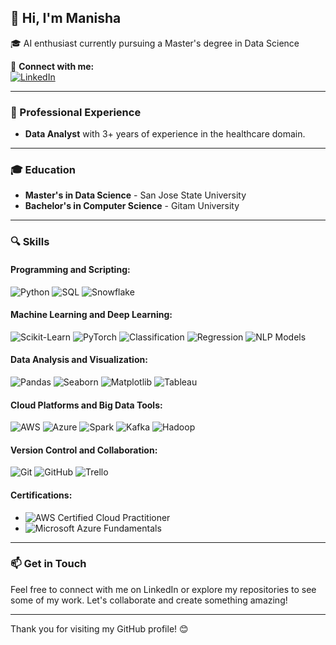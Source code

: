 ## 👋 Hi, I'm Manisha 

🎓 AI enthusiast currently pursuing a Master's degree in Data Science

🔗 **Connect with me:**  
[![LinkedIn](https://img.shields.io/badge/linkedin-%230077B5.svg?&style=for-the-badge&logo=linkedin&logoColor=white)](https://www.linkedin.com/in/manishalagisetty/)

---
### 💼 Professional Experience
- **Data Analyst** with 3+ years of experience in the healthcare domain.

---
### 🎓 Education
- **Master's in Data Science** - San Jose State University
- **Bachelor's in Computer Science** - Gitam University

---

### 🔍 Skills

#### **Programming and Scripting:**
![Python](https://img.shields.io/badge/-Python-3776AB?style=flat&logo=python&logoColor=white) 
![SQL](https://img.shields.io/badge/-SQL-4479A1?style=flat&logo=MySQL&logoColor=white) 
![Snowflake](https://img.shields.io/badge/-Snowflake-29B5E8?style=flat&logo=snowflake&logoColor=white)

#### **Machine Learning and Deep Learning:**
![Scikit-Learn](https://img.shields.io/badge/-ScikitLearn-F7931E?style=flat&logo=scikit-learn&logoColor=white) 
![PyTorch](https://img.shields.io/badge/-PyTorch-EE4C2C?style=flat&logo=PyTorch&logoColor=white) 
![Classification](https://img.shields.io/badge/-Classification-0078D4?style=flat&logo=analytics&logoColor=white)
![Regression](https://img.shields.io/badge/-Regression-28A745?style=flat&logo=linear-regression&logoColor=white)
![NLP Models](https://img.shields.io/badge/-NLP%20Models-FF6F00?style=flat&logo=natural-language-processing&logoColor=white)

#### **Data Analysis and Visualization:**
![Pandas](https://img.shields.io/badge/-Pandas-150458?style=flat&logo=pandas&logoColor=white) 
![Seaborn](https://img.shields.io/badge/-Seaborn-3776AB?style=flat&logo=seaborn&logoColor=white) 
![Matplotlib](https://img.shields.io/badge/-Matplotlib-013243?style=flat&logo=matplotlib&logoColor=white) 
![Tableau](https://img.shields.io/badge/-Tableau-E97627?style=flat&logo=tableau&logoColor=white)

#### **Cloud Platforms and Big Data Tools:**
![AWS](https://img.shields.io/badge/-AWS-232F3E?style=flat&logo=amazon-aws&logoColor=white) 
![Azure](https://img.shields.io/badge/-Azure-0078D4?style=flat&logo=microsoft-azure&logoColor=white) 
![Spark](https://img.shields.io/badge/-Spark-E25A1C?style=flat&logo=apachespark&logoColor=white) 
![Kafka](https://img.shields.io/badge/-Kafka-231F20?style=flat&logo=apachekafka&logoColor=white) 
![Hadoop](https://img.shields.io/badge/-Hadoop-66CCFF?style=flat&logo=apachehadoop&logoColor=black) 

#### **Version Control and Collaboration:**
![Git](https://img.shields.io/badge/-Git-F05032?style=flat&logo=git&logoColor=white) 
![GitHub](https://img.shields.io/badge/-GitHub-181717?style=flat&logo=github&logoColor=white) 
![Trello](https://img.shields.io/badge/-Trello-0079BF?style=flat&logo=trello&logoColor=white) 

#### **Certifications:**
- ![AWS Certified Cloud Practitioner](https://img.shields.io/badge/-AWS%20Certified%20Cloud%20Practitioner-232F3E?style=flat&logo=amazon-aws&logoColor=white)
- ![Microsoft Azure Fundamentals](https://img.shields.io/badge/-Microsoft%20Azure%20Fundamentals-0078D4?style=flat&logo=microsoft-azure&logoColor=white)

---

### 📫 Get in Touch
Feel free to connect with me on LinkedIn or explore my repositories to see some of my work. Let's collaborate and create something amazing!

---

Thank you for visiting my GitHub profile! 😊
